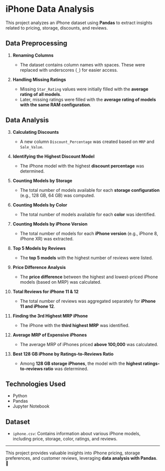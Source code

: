 # iPhone Data Analysis

This project analyzes an iPhone dataset using **Pandas** to extract insights related to pricing, storage, discounts, and reviews.

## Data Preprocessing

1. **Renaming Columns**
   - The dataset contains column names with spaces. These were replaced with underscores (`_`) for easier access.

2. **Handling Missing Ratings**
   - Missing `Star_Rating` values were initially filled with the **average rating of all models**.
   - Later, missing ratings were filled with the **average rating of models with the same RAM configuration**.

## Data Analysis

3. **Calculating Discounts**
   - A new column `Discount_Percentage` was created based on `MRP` and `Sale_Value`.

4. **Identifying the Highest Discount Model**
   - The iPhone model with the highest **discount percentage** was determined.

5. **Counting Models by Storage**
   - The total number of models available for each **storage configuration** (e.g., 128 GB, 64 GB) was computed.

6. **Counting Models by Color**
   - The total number of models available for each **color** was identified.

7. **Counting Models by iPhone Version**
   - The total number of models for each **iPhone version** (e.g., iPhone 8, iPhone XR) was extracted.

8. **Top 5 Models by Reviews**
   - The **top 5 models** with the highest number of reviews were listed.

9. **Price Difference Analysis**
   - The **price difference** between the highest and lowest-priced iPhone models (based on MRP) was calculated.

10. **Total Reviews for iPhone 11 & 12**
    - The total number of reviews was aggregated separately for **iPhone 11 and iPhone 12**.

11. **Finding the 3rd Highest MRP iPhone**
    - The iPhone with the **third highest MRP** was identified.

12. **Average MRP of Expensive iPhones**
    - The average MRP of iPhones priced **above 100,000** was calculated.

13. **Best 128 GB iPhone by Ratings-to-Reviews Ratio**
    - Among **128 GB storage iPhones**, the model with the **highest ratings-to-reviews ratio** was determined.

## Technologies Used
- Python
- Pandas
- Jupyter Notebook 

## Dataset
- `iphone.csv`: Contains information about various iPhone models, including price, storage, color, ratings, and reviews.

---
This project provides valuable insights into iPhone pricing, storage preferences, and customer reviews, leveraging **data analysis with Pandas**. 🚀


